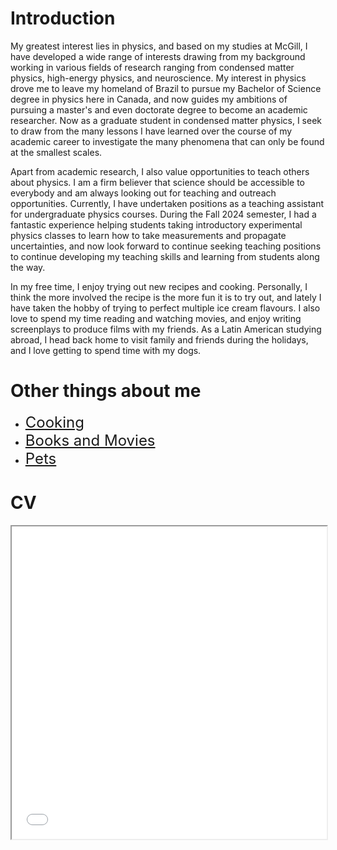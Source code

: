 # Introduction

My greatest interest lies in physics, and based on my studies at McGill, I have developed a wide range of interests drawing from my background working in various fields of research ranging from condensed matter physics, high-energy physics, and neuroscience. My interest in physics drove me to leave my homeland of Brazil to pursue my Bachelor of Science degree in physics here in Canada, and now guides my ambitions of pursuing a master's and even doctorate degree to become an academic researcher. Now as a graduate student in condensed matter physics, I seek to draw from the many lessons I have learned over the course of my academic career to investigate the many phenomena that can only be found at the smallest scales. 

Apart from academic research, I also value opportunities to teach others about physics. I am a firm believer that science should be accessible to everybody and am always looking out for teaching and outreach opportunities. Currently, I have undertaken positions as a teaching assistant for undergraduate physics courses. During the Fall 2024 semester, I had a fantastic experience helping students taking introductory experimental physics classes to learn how to take measurements and propagate uncertainties, and now look forward to continue seeking teaching positions to continue developing my teaching skills and learning from students along the way.

In my free time, I enjoy trying out new recipes and cooking. Personally, I think the more involved the recipe is the more fun it is to try out, and lately I have taken the hobby of trying to perfect multiple ice cream flavours. I also love to spend my time reading and watching movies, and enjoy writing screenplays to produce films with my friends. As a Latin American studying abroad, I head back home to visit family and friends during the holidays, and I love getting to spend time with my dogs.



# Other things about me

- <font size="5">[Cooking](./cooking.md)</font>
- <font size="5">[Books and Movies](./booksandmovies.md)</font>
- <font size="5">[Pets](./pets.md)</font>


# CV

<!-- How to embed a PDF -->
<iframe src="./media/Caumo_Guilherme_CV.pdf" width="100%" height="500px"></iframe>

